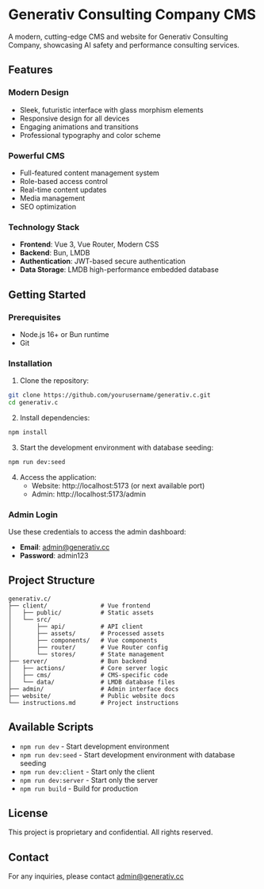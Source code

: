 # Generativ Consulting Company CMS

A modern, cutting-edge CMS and website for Generativ Consulting Company, showcasing AI safety and performance consulting services.

## Features

### Modern Design
- Sleek, futuristic interface with glass morphism elements
- Responsive design for all devices
- Engaging animations and transitions
- Professional typography and color scheme

### Powerful CMS
- Full-featured content management system
- Role-based access control
- Real-time content updates
- Media management
- SEO optimization

### Technology Stack
- **Frontend**: Vue 3, Vue Router, Modern CSS
- **Backend**: Bun, LMDB
- **Authentication**: JWT-based secure authentication
- **Data Storage**: LMDB high-performance embedded database

## Getting Started

### Prerequisites
- Node.js 16+ or Bun runtime
- Git

### Installation

1. Clone the repository:
```bash
git clone https://github.com/yourusername/generativ.c.git
cd generativ.c
```

2. Install dependencies:
```bash
npm install
```

3. Start the development environment with database seeding:
```bash
npm run dev:seed
```

4. Access the application:
   - Website: http://localhost:5173 (or next available port)
   - Admin: http://localhost:5173/admin

### Admin Login
Use these credentials to access the admin dashboard:
- **Email**: admin@generativ.cc
- **Password**: admin123

## Project Structure

```
generativ.c/
├── client/               # Vue frontend
│   ├── public/           # Static assets
│   └── src/
│       ├── api/          # API client
│       ├── assets/       # Processed assets
│       ├── components/   # Vue components
│       ├── router/       # Vue Router config
│       └── stores/       # State management
├── server/               # Bun backend
│   ├── actions/          # Core server logic
│   ├── cms/              # CMS-specific code
│   └── data/             # LMDB database files
├── admin/                # Admin interface docs
├── website/              # Public website docs
└── instructions.md       # Project instructions
```

## Available Scripts

- `npm run dev` - Start development environment
- `npm run dev:seed` - Start development environment with database seeding
- `npm run dev:client` - Start only the client
- `npm run dev:server` - Start only the server
- `npm run build` - Build for production

## License

This project is proprietary and confidential. All rights reserved.

## Contact

For any inquiries, please contact admin@generativ.cc